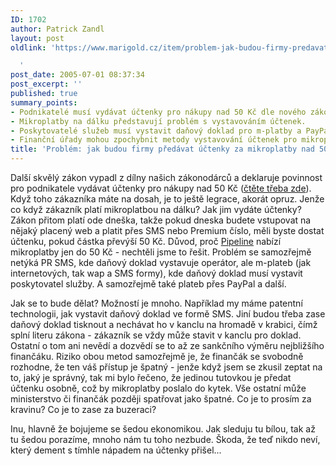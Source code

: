 ```yaml
---
ID: 1702
author: Patrick Zandl
layout: post
oldlink: 'https://www.marigold.cz/item/problem-jak-budou-firmy-predavat-uctenky-za-mikroplatby-nad-50-kc

  '
post_date: 2005-07-01 08:37:34
post_excerpt: ''
published: true
summary_points:
- Podnikatelé musí vydávat účtenky pro nákupy nad 50 Kč dle nového zákona.
- Mikroplatby na dálku představují problém s vystavováním účtenek.
- Poskytovatelé služeb musí vystavit daňový doklad pro m-platby a PayPal.
- Finanční úřady mohou zpochybnit metody vystavování účtenek pro mikroplatby.
title: 'Problém: jak budou firmy předávat účtenky za mikroplatby nad 50&nbsp;Kč'
---
```


<p>Další skvělý zákon vypadl z dílny našich zákonodárců a deklaruje povinnost pro podnikatele vydávat účtenky pro nákupy nad 50 Kč (<a href="http://zpravy.atlas.cz/clanek.aspx?rubrika=243&amp;clanek=31753">čtěte třeba zde</a>). Když toho zákazníka máte na dosah, je to ještě legrace, akorát opruz. Jenže co když zákazník platí mikroplatbou na dálku? Jak jim vydáte účtenky? Zákon přitom platí ode dneška, takže pokud dneska budete vstupovat na nějaký placený web a platit přes SMS nebo Premium číslo, měli byste dostat účtenku, pokud částka převýší 50 Kč. Důvod, proč <a href="http://www.pipeline.cz">Pipeline</a> nabízí mikroplatby jen do 50 Kč - nechtěli jsme to řešit. Problém se samozřejmě netýká PR SMS, kde daňový doklad vystavuje operátor, ale m-plateb (jak internetových, tak wap a SMS formy), kde daňový doklad musí vystavit poskytovatel služby. A samozřejmě také plateb přes PayPal a další.</p>

<p>Jak se to bude dělat? Možností je mnoho. Například my máme patentní technologii, jak vystavit daňový doklad ve formě SMS. Jiní budou třeba zase daňový doklad tisknout a nechávat ho v kanclu na hromadě v krabici, čímž splní literu zákona - zákazník se vždy může stavit v kanclu pro doklad. Ostatní o tom ani nevědí a dozvědí se to až ze sankčního výměru nejbližšího finančáku. Riziko obou metod samozřejmě je, že finančák se svobodně rozhodne, že ten váš přístup je špatný - jenže když jsem se zkusil zeptat na to, jaký je správný, tak mi bylo řečeno, že jedinou tutovkou je předat účtenku osobně, což by mikroplatby poslalo do kytek. Vše ostatní může ministerstvo či finančák později spatřovat jako špatné. Co je to prosím za kravinu? Co je to zase za buzeraci?</p>

<p>Inu, hlavně že bojujeme se šedou ekonomikou. Jak sleduju tu bílou, tak až tu šedou porazíme, mnoho nám tu toho nezbude. Škoda, že teď nikdo neví, který dement s tímhle nápadem na účtenky přišel...
</p>
